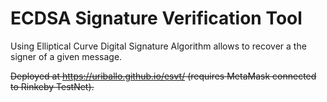 # ECDSA Signature Verification Tool
Using Elliptical Curve Digital Signature Algorithm allows to recover a the signer of a given message.

~~Deployed at https://uriballo.github.io/esvt/ (requires MetaMask connected to Rinkeby TestNet).~~
